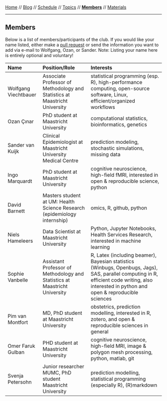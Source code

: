 [Home](README.md) // [Blog](blog.md) // [Schedule](schedule.md) // [Topics](topics.md) // **[Members](members.md)** // [Materials](/materials/materials.md)

---

## Members

Below is a list of members/participants of the club. If you would like your name listed, either make a [pull request](https://help.github.com/articles/editing-files-in-another-user-s-repository/) or send the information you want to add via e-mail to Wolfgang, Ozan, or Sander. Note: Listing your name here is entirely optional and voluntary!

Name | Position/Role | Interests
:--- | :------------ | :--------
Wolfgang Viechtbauer | Associate Professor of Methodology and Statistics at Maastricht University | statistical programming (esp. R), high-performance computing, open-source software, Linux, efficient/organized workflows
Ozan Çınar | PhD student at Maastricht University | computational statistics, bioinformatics, genetics
Sander van Kuijk | Clinical Epidemiologist at Maastricht University Medical Centre | prediction modeling, stochastic simulations, missing data
Ingo Marquardt | PhD student at Maastricht University | cognitive neuroscience, high-field fMRI, interested in open & reproducible science, python
David Barnett | Masters student at UM: Health Science Research (epidemiology internship) | omics, R, github, python |
Niels Hameleers | Data Scientist at Maastricht University | Python, Jupyter Notebooks, Health Services Research, interested in machine learning
Sophie Vanbelle | Assistant Professor of Methodology and Statistics at Maastricht University | R, Latex (including beamer), Bayesian statistics (Winbugs, Openbugs, Jags), SAS, parallel computing in R, efficient code writing, also interested in python and open & reproducible sciences
Pim van Montfort | MD, PhD student at Maastricht University | obstetrics, prediction modelling, interested in R, zotero, and open & reproducible sciences in general
Omer Faruk Gulban | PHD student at Maastricht University | cognitive neuroscience, high-field MRI, image & polygon mesh processing, python, matlab, git
Svenja Petersohn | Junior researcher MUMC, PhD student Maastricht University | prediction modelling, statistical programming (especially R), (R)markdown
